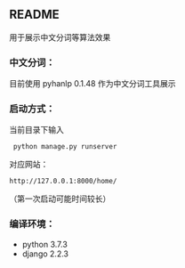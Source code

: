 ## README

用于展示中文分词等算法效果

### 中文分词：

目前使用 pyhanlp 0.1.48 作为中文分词工具展示

### 启动方式：

当前目录下输入

```
 python manage.py runserver
```

对应网站：

```
http://127.0.0.1:8000/home/
```

（第一次启动可能时间较长）

### 编译环境：

- python 3.7.3
- django 2.2.3


